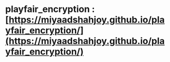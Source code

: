 # playfair_encryption : [https://miyaadshahjoy.github.io/playfair_encryption/](https://miyaadshahjoy.github.io/playfair_encryption/)
